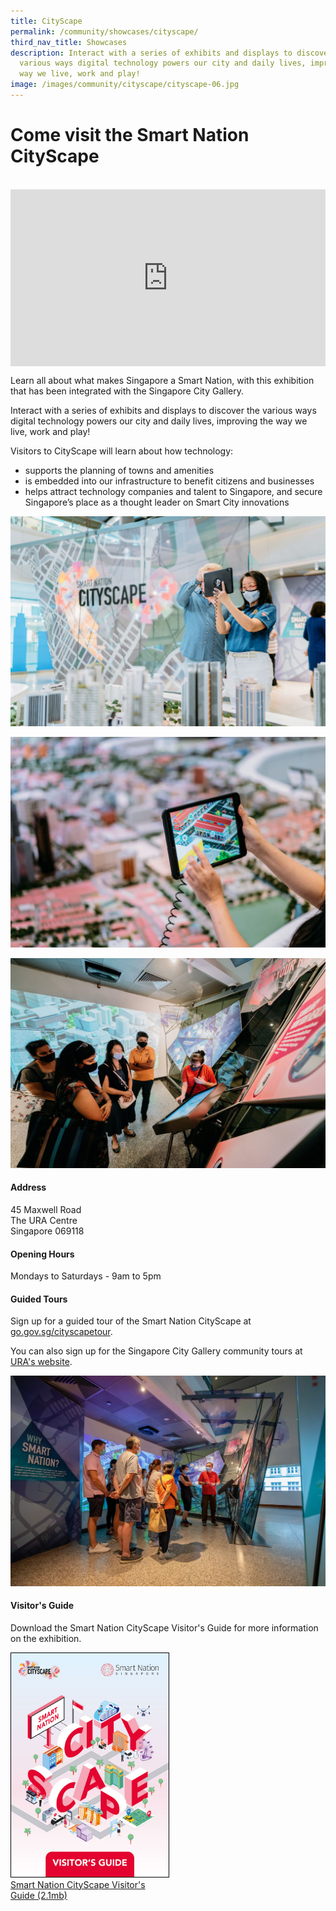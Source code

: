 ```yaml
---
title: CityScape
permalink: /community/showcases/cityscape/
third_nav_title: Showcases
description: Interact with a series of exhibits and displays to discover the
  various ways digital technology powers our city and daily lives, improving the
  way we live, work and play!
image: /images/community/cityscape/cityscape-06.jpg
---
```

# Come visit the Smart Nation CityScape
<br>

<div style="max-width: 1280px">
    <div style="height: 0;
            overflow: hidden;
            position: relative;
            padding-bottom: 56.25%;">
        <iframe src="https://www.youtube.com/embed/2QJqf0CZ4d4" height="720" width="1280" frameborder="0" title="YouTube video player" allow="accelerometer; autoplay; clipboard-write; encrypted-media; gyroscope; picture-in-picture" style="top: 0;
                left: 0;
                right: 0;
                bottom: 0;
                height: 100%;
                border: none;
                max-width: 100%;
                position: absolute;"></iframe>
    </div>
</div>

Learn all about what makes Singapore a Smart Nation, with this exhibition that has been integrated with the Singapore City Gallery.

Interact with a series of exhibits and displays to discover the various ways digital technology powers our city and daily lives, improving the way we live, work and play! 

Visitors to CityScape will learn about how technology:

*  supports the planning of towns and amenities
*   is embedded into our infrastructure to benefit citizens and businesses
*   helps attract technology companies and talent to Singapore, and secure Singapore’s place as a thought leader on Smart City innovations

![Smart Nation CityScape](/images/community/cityscape/cityscape-06.jpg)

![Smart Nation CityScape](/images/community/cityscape/cityscape-04.jpeg)

![Smart Nation CityScape](/images/community/cityscape/cityscape-05.jpeg)

#### Address

45 Maxwell Road<br>
The URA Centre <br>
Singapore 069118

#### Opening Hours

Mondays to Saturdays - 9am to 5pm

#### Guided Tours

Sign up for a guided tour of the Smart Nation CityScape at <a href="https://go.gov.sg/cityscapetour" target="_blank">go.gov.sg/cityscapetour</a>.

You can also sign up for the Singapore City Gallery community tours at <a href="https://www.ura.gov.sg/Corporate/Singapore-City-Gallery" target="_blank">URA's website</a>.

![CityScape Guided Tours](/images/community/cityscape/cityscape-07.jpeg)

#### Visitor's Guide

Download the Smart Nation CityScape Visitor's Guide for more information on the exhibition.

<div style="width:50%"> 
 <a href="/files/publications/sn_cityscape_visitor's_guide.pdf"><img style="border:1px solid black;" src="/images/community/cityscape/sn_cityscape_visitor's_guide.jpg" alt="Smart Nation CityScape Visitor's Guide">Smart Nation CityScape Visitor's Guide (2.1mb)</a>
</div>